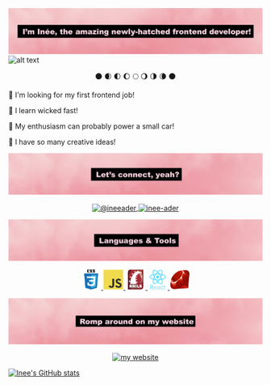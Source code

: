 ![alt text](welcome.jpg)
![alt text](collage2.jpg)

<p align="center">
 🌑   🌒   🌓   🌔   🌕   🌖   🌗   🌘   🌑
<p>

🌿 I'm looking for my first frontend job!

🌿 I learn wicked fast! 

🌿 My enthusiasm can probably power a small car!

🌿 I have so many creative ideas!

![alt text](connect.jpg)
<p align="center">
    <a href="https://dev.to/@ineeader" target="blank">
        <img align="center" src="https://cdn3.iconfinder.com/data/icons/logos-and-brands-adobe/512/84_Dev-512.png" alt="@ineeader" height="60" width="60" />
    </a>
    <a href="https://linkedin.com/in/inee-ader" target="blank">
        <img align="center" src="https://img.icons8.com/nolan/2x/linkedin-circled.png" alt="inee-ader" height="60" width="60" />
    </a>
</p>

![alt text](stack.jpg)
<p align="center"> 
    <a href="https://www.w3schools.com/css/" target="_blank"> 
        <img src="https://raw.githubusercontent.com/devicons/devicon/master/icons/css3/css3-original-wordmark.svg" alt="css3" width="40" height="40"/> 
    </a> 
    <a href="https://developer.mozilla.org/en-US/docs/Web/JavaScript" target="_blank"> 
        <img src="https://raw.githubusercontent.com/devicons/devicon/master/icons/javascript/javascript-original.svg" alt="javascript" width="40" height="40"/> 
    </a> 
    <a href="https://rubyonrails.org" target="_blank"> 
        <img src="https://raw.githubusercontent.com/devicons/devicon/master/icons/rails/rails-original-wordmark.svg" alt="rails" width="40" height="40"/> 
    </a> 
    <a href="https://reactjs.org/" target="_blank"> 
        <img src="https://raw.githubusercontent.com/devicons/devicon/master/icons/react/react-original-wordmark.svg" alt="react" width="40" height="40"/> 
    </a> 
    <a href="https://www.ruby-lang.org/en/" target="_blank"> 
        <img src="https://raw.githubusercontent.com/devicons/devicon/master/icons/ruby/ruby-original.svg" alt="ruby" width="40" height="40"/>
    </a> 
</p>

![alt text](stuff.jpg)
<p align="center">
<a href="https://www.ineeader.dev/" target="_blank"> 
    <img src="https://pngimg.com/uploads/snails/snails_PNG13200.png" alt="my website" width="100" height="70"/>
</a> 
</p>

<p align="center">

[![Inee's GitHub stats](https://github-readme-stats.vercel.app/api?username=inee-ader&show_icons=true&theme=gotham)](https://github.com/inee-ader/github-readme-stats)

</p>



